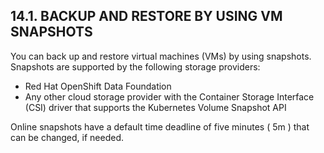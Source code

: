 ## 14.1. BACKUP AND RESTORE BY USING VM SNAPSHOTS

You can back up and restore virtual machines (VMs) by using snapshots. Snapshots are supported by the following storage providers:

- Red Hat OpenShift Data Foundation
- Any other cloud storage provider with the Container Storage Interface (CSI) driver that supports the Kubernetes Volume Snapshot API

Online snapshots have a default time deadline of five minutes ( 5m ) that can be changed, if needed.

<!-- image -->

